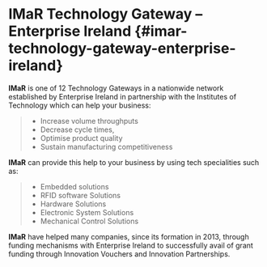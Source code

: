

# IMaR Technology Gateway – Enterprise Ireland {#imar-technology-gateway-enterprise-ireland}

**IMaR** is one of 12 Technology Gateways in a nationwide network established by Enterprise Ireland in partnership with the Institutes of Technology which can help your business:

> * Increase volume throughputs
> * Decrease cycle times,
> * Optimise product quality
> * Sustain manufacturing competitiveness

**IMaR** can provide this help to your business by using tech specialities such as:

> * Embedded solutions
> * RFID software Solutions
> * Hardware Solutions
> * Electronic System Solutions
> * Mechanical Control Solutions

**IMaR** have helped many companies, since its formation in 2013, through funding mechanisms with Enterprise Ireland to successfully avail of grant funding through Innovation Vouchers and Innovation Partnerships.

